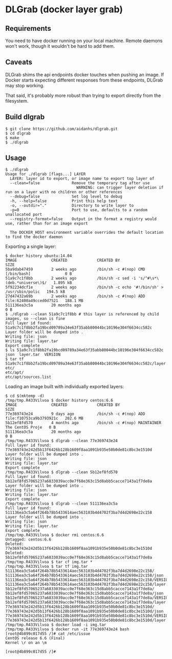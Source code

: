 # DLGrab (docker layer grab)

## Requirements

You need to have docker running on your local machine. Remote daemons won't
work, though it wouldn't be hard to add them.

## Caveats

DLGrab shims the api endpoints docker touches when pushing an image. If
Docker starts expecting different responses from these endpoints, DLGrab may
stop working.

That said, it's probably more robust than trying to export directly from the
filesystem.

## Build dlgrab

    $ git clone https://github.com/aidanhs/dlgrab.git
    $ cd dlgrab
    $ make
    $ ./dlgrab

## Usage

    $ ./dlgrab
    Usage for ./dlgrab [flags...] LAYER
      LAYER: layer id to export, or image name to export top layer of
      --clean=false              Remove the temporary tag after use
                                   WARNING: can trigger layer deletion if run on a layer with no children or other references
      --debug=false              Set log level to debug
      -h, --help=false           Print this help text
      -o, --outdir="."           Directory to write layer to
      -p=0                       Port to use, defaults to a random unallocated port
      --registry-format=false    Output in the format a registry would use, rather than for an image export
    
      The DOCKER_HOST environment variable overrides the default location to find the docker daemon

Exporting a single layer:

    $ docker history ubuntu:14.04
    IMAGE               CREATED             CREATED BY                                      SIZE
    5ba9dab47459        2 weeks ago         /bin/sh -c #(nop) CMD [/bin/bash]               0 B
    51a9c7c1f8bb        2 weeks ago         /bin/sh -c sed -i 's/^#\s*\(deb.*universe\)$/   1.895 kB
    5f92234dcf1e        2 weeks ago         /bin/sh -c echo '#!/bin/sh' > /usr/sbin/polic   194.5 kB
    27d47432a69b        2 weeks ago         /bin/sh -c #(nop) ADD file:62400a49cced0d7521   188.1 MB
    511136ea3c5a        20 months ago                                                       0 B
    $ ./dlgrab --clean 51a9c7c1f8bb # this layer is referenced by child images, so --clean is fine
    Full layer id found: 51a9c7c1f8bb2fa19bcd09789a34e63f35abb80044bc10196e304f6634cc582c
    Layer folder will be dumped into .
    Writing file: json
    Writing file: layer.tar
    Export complete
    $ ls 51a9c7c1f8bb2fa19bcd09789a34e63f35abb80044bc10196e304f6634cc582c
    json  layer.tar  VERSION
    $ tar tf 51a9c7c1f8bb2fa19bcd09789a34e63f35abb80044bc10196e304f6634cc582c/layer.tar 
    etc/
    etc/apt/
    etc/apt/sources.list

Loading an image built with individually exported layers:

    $ cd $(mktemp -d)
    /tmp/tmp.R433Vilvoa $ docker history centos:6.6
    IMAGE               CREATED             CREATED BY                                      SIZE
    77e369743e24        9 days ago          /bin/sh -c #(nop) ADD file:f10753ca9b3793921c   202.6 MB
    5b12ef8fd570        4 months ago        /bin/sh -c #(nop) MAINTAINER The CentOS Proje   0 B
    511136ea3c5a        20 months ago                                                       0 B
    /tmp/tmp.R433Vilvoa $ dlgrab --clean 77e369743e24
    Full layer id found: 77e369743e242d5b13f6426b128b1609f8aa1091b935e50b0de81c8bc3e1510d
    Layer folder will be dumped into .
    Writing file: json
    Writing file: layer.tar
    Export complete
    /tmp/tmp.R433Vilvoa $ dlgrab --clean 5b12ef8fd570
    Full layer id found: 5b12ef8fd57065237a6833039acc0e7f68e363c15d8abb5cacce7143a1f7de8a
    Layer folder will be dumped into .
    Writing file: json
    Writing file: layer.tar
    Export complete
    /tmp/tmp.R433Vilvoa $ dlgrab --clean 511136ea3c5a
    Full layer id found: 511136ea3c5a64f264b78b5433614aec563103b4d4702f3ba7d4d2698e22c158
    Layer folder will be dumped into .
    Writing file: json
    Writing file: layer.tar
    Export complete
    /tmp/tmp.R433Vilvoa $ docker rmi centos:6.6
    Untagged: centos:6.6
    Deleted: 77e369743e242d5b13f6426b128b1609f8aa1091b935e50b0de81c8bc3e1510d
    Deleted: 5b12ef8fd57065237a6833039acc0e7f68e363c15d8abb5cacce7143a1f7de8a
    /tmp/tmp.R433Vilvoa $ tar cf img.tar *
    /tmp/tmp.R433Vilvoa $ tar tf img.tar
    511136ea3c5a64f264b78b5433614aec563103b4d4702f3ba7d4d2698e22c158/
    511136ea3c5a64f264b78b5433614aec563103b4d4702f3ba7d4d2698e22c158/json
    511136ea3c5a64f264b78b5433614aec563103b4d4702f3ba7d4d2698e22c158/VERSION
    511136ea3c5a64f264b78b5433614aec563103b4d4702f3ba7d4d2698e22c158/layer.tar
    5b12ef8fd57065237a6833039acc0e7f68e363c15d8abb5cacce7143a1f7de8a/
    5b12ef8fd57065237a6833039acc0e7f68e363c15d8abb5cacce7143a1f7de8a/json
    5b12ef8fd57065237a6833039acc0e7f68e363c15d8abb5cacce7143a1f7de8a/VERSION
    5b12ef8fd57065237a6833039acc0e7f68e363c15d8abb5cacce7143a1f7de8a/layer.tar
    77e369743e242d5b13f6426b128b1609f8aa1091b935e50b0de81c8bc3e1510d/
    77e369743e242d5b13f6426b128b1609f8aa1091b935e50b0de81c8bc3e1510d/json
    77e369743e242d5b13f6426b128b1609f8aa1091b935e50b0de81c8bc3e1510d/VERSION
    77e369743e242d5b13f6426b128b1609f8aa1091b935e50b0de81c8bc3e1510d/layer.tar
    /tmp/tmp.R433Vilvoa $ docker load -i img.tar
    /tmp/tmp.R433Vilvoa $ docker run -it 77e369743e24 bash
    [root@4b899c017d55 /]# cat /etc/issue
    CentOS release 6.6 (Final)
    Kernel \r on an \m
    
    [root@4b899c017d55 /]#

